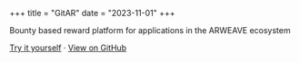 +++
title = "GitAR"
date = "2023-11-01"
+++

Bounty based reward platform for applications in the ARWEAVE ecosystem

[Try it yourself](https://gitar_ankushkun.ar-io.dev/) · [View on GitHub](https://github.com/ankushKun/gitar)